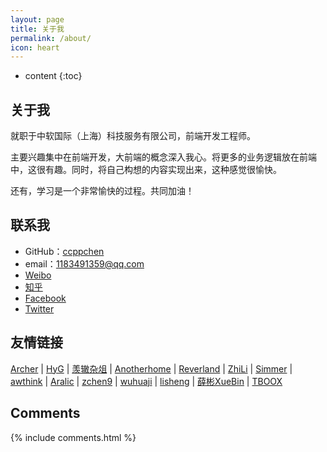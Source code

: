 ```yaml
---
layout: page
title: 关于我
permalink: /about/
icon: heart
---
```


* content
{:toc}

## 关于我

就职于中软国际（上海）科技服务有限公司，前端开发工程师。

主要兴趣集中在前端开发，大前端的概念深入我心。将更多的业务逻辑放在前端中，这很有趣。同时，将自己构想的内容实现出来，这种感觉很愉快。

还有，学习是一个非常愉快的过程。共同加油！

## 联系我

* GitHub：[ccppchen](https://github.com/ccppchen)
* email：1183491359@qq.com
* [Weibo](http://weibo.com/ccppchen)
* [知乎](https://www.zhihu.com/people/ccppchen)
* [Facebook](https://www.facebook.com/peng.chen.73700136)
* [Twitter](https://twitter.com/ccpp20142)

## 友情链接

[Archer](http://www.hbiger.com/) \| [HyG](https://gaohaoyang.github.io/) \| [羡辙杂俎](http://zhangwenli.com/blog) \| [Anotherhome](https://www.anotherhome.net) \| [Reverland](http://reverland.org/) \| [ZhiLi](http://lizhipower.github.io/) \| [Simmer](http://simmer-jun.github.io/) \| [awthink](http://awthink.net/) \| [Aralic](http://aralic.github.io/) \| [zchen9](http://www.chen9.info/) \| [wuhuaji](http://wuhuaji.me/) \| [lisheng](http://www.lishengcn.cn/) \| [薛彬XueBin](http://axuebin.com/blog/) \| [TBOOX](http://www.tboox.org/cn/)

## Comments

{% include comments.html %}
